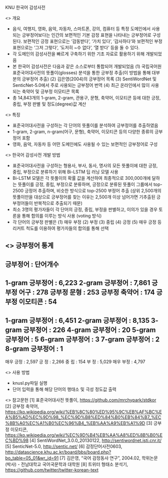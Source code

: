 KNU 한국어 감성사전

<> 개요
- 음식, 여행지, 영화, 음악, 자동차, 스마트폰, 강의, 컴퓨터 등 특정 도메인에서 사용되는 긍부정어보다는 인간의 보편적인 기본 감정 표현을 나타내는 긍부정어로 구성된다. 보편적인 긍정 표현으로는 ‘감동받다’, ‘가치 있다’, ‘감사하다’와 보편적인 부정 표현으로는 ‘그저 그렇다’, ‘도저히 ~수 없다’, ‘열 받다’ 등을 둘 수 있다.
- 각 도메인의 감성사전을 빠르게 구축하기 위한 기초 자료로 활용하기 위해 개발되었음 
- 본 한국어 감성사전은 다음과 같은 소스로부터 통합되어 개발되었음
  (1) 국립국어원 표준국어대사전의 뜻풀이(glosses) 분석을 통한 긍부정 추출(이 방법을 통해 대부분의 긍부정어 추출)
  (2) 김은영(2004)의 긍부정어 목록
  (3) SentiWordNet 및 SenticNet-5.0에서 주로 사용되는 긍부정어 번역
  (4) 최근 온라인에서 많이 사용되는 축약어 및 긍부정 이모티콘 목록
- 총 14,843개의 1-gram, 2-gram, 관용구, 문형, 축약어, 이모티콘 등에 대한 긍정, 중립, 부정 판별 및 정도(degree)값 계산


<> 특징
- 표준국어대사전을 구성하는 각 단어의 뜻풀이를 분석하여 긍부정어를 추출하였음
- 1-gram, 2-gram, n-gram(어구, 문형), 축약어, 이모티콘 등의 다양한 종류의 긍부정어 포함
- 영화, 음악, 자동차 등 어떤 도메인에도 사용될 수 있는 보편적인 긍부정어로 구성


<> 한국어 감성사전 개발 방법
- 표준국어대사전을 구성하는 형용사, 부사, 동사, 명사의 모든 뜻풀이에 대한 긍정, 중립, 부정으로 분류하기 위해 Bi-LSTM 딥 러닝 모델 사용
- Bi-LSTM 모델은 각 뜻풀이의 확률 값을 계산하여 최종적으로 300,000개에 달하는 뜻풀이를 긍정, 중립, 부정으로 분류하며, 긍정으로 분류된 뜻풀이 그룹에서 top-2500 긍정어 추출하며, 비슷한 방식으로 top-2500 부정어 추출 (상위 2,500개의 뜻풀이만을 대상으로 긍부정어를 찾는 이유는 2,500개 이상 넘어가면 기추출된 긍부정어들이 반복적으로 추출되기 때문)
- 최소 3명의 평가자들이 각 단어의 긍정, 중립, 부정을 판별하고, 이의가 있을 경우 토론을 통해 합의를 이루는 방식 사용 (voting 방식)
- 각 단어의 긍부정 판별은 (1) 매우 부정 (2) 부정 (3) 중립 (4) 긍정 (5) 매우 긍정 등 리커트 척도를 이용하여 평가자들의 합의를 통해 선택


<> 긍부정어 통계
-----------------------
  긍부정어        : 단어개수
-----------------------
 1-gram 긍부정어  : 6,223
 2-gram 긍부정어  : 7,861
 긍부정 어구      :   278
 긍부정 문형      :   253
 긍부정 축약어    :   174
 긍부정 이모티콘  :    54 
-----------------------
 1-gram 긍부정어  : 6,451
 2-gram 긍부정어  : 8,135
 3-gram 긍부정어  :   226
 4-gram 긍부정어  :    20
 5-gram 긍부정어  :     5
 6-gram 긍부정어  :     3
 7-gram 긍부정어  :     2
 8-gram 긍부정어  :     1
-----------------------
 매우 긍정        : 2,597
 긍    정         : 2,266
 중    립         :   154
 부    정         : 5,029
 매우 부정        : 4,797


<> 사용 방법
-  knusl.py파일 실행
- 단어 입력을 통해 해당 단어의 행태소 및 극성 정도값 출력


<> 참고문헌
[1] 표준국어대사전 뜻풀이, https://github.com/mrchypark/stdkor
[2] 긍부정 축약어,  https://ko.wikipedia.org/wiki/%EB%8C%80%ED%95%9C%EB%AF%BC%EA%B5%AD%EC%9D%98_%EC%9D%B8%ED%84%B0%EB%84%B7_%EC%8B%A0%EC%A1%B0%EC%96%B4_%EB%AA%A9%EB%A1%9D
[3] 긍부정 이모티콘,  https://ko.wikipedia.org/wiki/%EC%9D%B4%EB%AA%A8%ED%8B%B0%EC%BD%98
[4] SentiWordNet_3.0.0_20130122, http://sentiwordnet.isti.cnr.it/
[5] SenticNet-5.0, http://sentic.net/
[6] 감정단어사전0603, http://datascience.khu.ac.kr/board/bbs/board.php?bo_table=05_01&wr_id=91
[7] 김은영, “국어 감정동사 연구”, 2004.02, 학위논문(박사) - 전남대학교 국어국문학과 대학원
[8] 트위터 형태소 분석기, https://github.com/twitter/twitter-korean-text 
